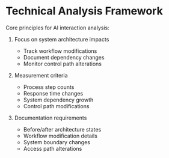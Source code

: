 # Technical Analysis Framework

Core principles for AI interaction analysis:

1. Focus on system architecture impacts
   - Track workflow modifications
   - Document dependency changes
   - Monitor control path alterations

2. Measurement criteria
   - Process step counts
   - Response time changes
   - System dependency growth
   - Control path modifications

3. Documentation requirements
   - Before/after architecture states
   - Workflow modification details
   - System boundary changes
   - Access path alterations
